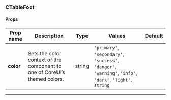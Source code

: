 ### CTableFoot

#### Props

| Prop name | Description                                                               | Type   | Values                                                                                                    | Default |
| --------- | ------------------------------------------------------------------------- | ------ | --------------------------------------------------------------------------------------------------------- | ------- |
| **color** | Sets the color context of the component to one of CoreUI’s themed colors. | string | `'primary'`, `'secondary'`, `'success'`, `'danger'`, `'warning'`, `'info'`, `'dark'`, `'light'`, `string` |         |

---
